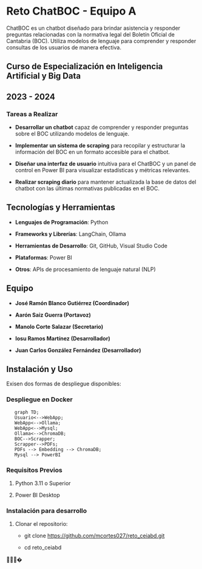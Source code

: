 ﻿# Reto ChatBOC - Equipo A



ChatBOC es un chatbot diseñado para brindar asistencia y responder preguntas relacionadas con la normativa legal del Boletín Oficial de Cantabria (BOC). Utiliza modelos de lenguaje para comprender y responder consultas de los usuarios de manera efectiva.



## Curso de Especialización en Inteligencia Artificial y Big Data

## 2023 - 2024



### Tareas a Realizar



- **Desarrollar un chatbot** capaz de comprender y responder preguntas sobre el BOC utilizando modelos de lenguaje.

- **Implementar un sistema de scraping** para recopilar y estructurar la información del BOC en un formato accesible para el chatbot.

- **Diseñar una interfaz de usuario** intuitiva para el ChatBOC y un panel de control en Power BI para visualizar estadísticas y métricas relevantes.

- **Realizar scraping diario** para mantener actualizada la base de datos del chatbot con las últimas normativas publicadas en el BOC.



## Tecnologías y Herramientas



- **Lenguajes de Programación**: Python

- **Frameworks y Librerías**: LangChain, Ollama

- **Herramientas de Desarrollo**: Git, GitHub, Visual Studio Code

- **Plataformas**: Power BI

- **Otros**: APIs de procesamiento de lenguaje natural (NLP)



## Equipo



- **José Ramón Blanco Gutiérrez (Coordinador)**

- **Aarón Saiz Guerra (Portavoz)**

- **Manolo Corte Salazar (Secretario)**

- **Iosu Ramos Martínez (Desarrollador)**

- **Juan Carlos González Fernández (Desarrollador)**



## Instalación y Uso
Exisen dos formas de despliegue disponibles:  

### Despliegue en Docker
```mermaid
   graph TD;
   Usuario<-->WebApp;
   WebApp<-->Ollama;
   WebApp<-->Mysql;
   Ollama<-->ChromaDB;
   BOC-->Scrapper;
   Scrapper-->PDFs;
   PDFs --> Embedding --> ChromaDB;  
   Mysql --> PowerBI
```

### Requisitos Previos



1. Python 3.11 o Superior

2. Power BI Desktop



### Instalación para desarrollo



1. Clonar el repositorio:

   - git clone https://github.com/mcortes027/reto_ceiabd.git

   - cd reto_ceiabd





഍⌍⌣�
